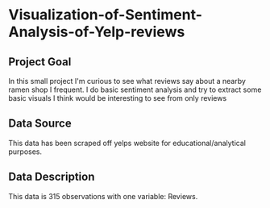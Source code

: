 # Visualization-of-Sentiment-Analysis-of-Yelp-reviews


## Project Goal
In this small project I'm curious to see what reviews say about a nearby ramen shop I frequent. I do basic sentiment analysis and try to extract some basic visuals I think would be interesting to see from only reviews

## Data Source
This data has been scraped off yelps website for educational/analytical purposes.

## Data Description
This data is 315 observations with one variable: Reviews.

